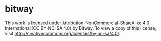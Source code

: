 # bitway

This work is licensed under Attribution-NonCommercial-ShareAlike 4.0 International
(CC BY-NC-SA 4.0) by Bitway. To view a copy of this license, visit
<http://creativecommons.org/licenses/by-nc-sa/4.0/>.
